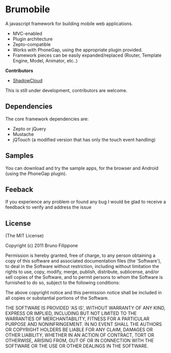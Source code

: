 Brumobile
=========

A javascript framework for building mobile web applications.

* MVC-enabled
* Plugin architecture
* Zepto-compatible
* Works with PhoneGap, using the appropriate plugin provided.
* Framework pieces can be easily expanded/replaced (Router, Template Engine, Model, Animator, etc..)


__Contributors__

* [ShadowCloud](https://github.com/ShadowCloud)

This is still under development, contributors are welcome.


Dependencies
------------

The core framework dependencies are:

* Zepto or jQuery
* Mustache
* jQTouch (a modified version that has only the touch event handling)


Samples
-------

You can download and try the sample apps, for the browser and Android (using the PhoneGap plugin).


Feeback
-------

If you experience any problem or found any bug I would be glad to receive a feedback to verify and address the issue


License
-------

(The MIT License)

Copyright (c) 2011 Bruno Filippone

Permission is hereby granted, free of charge, to any person obtaining
a copy of this software and associated documentation files (the
'Software'), to deal in the Software without restriction, including
without limitation the rights to use, copy, modify, merge, publish,
distribute, sublicense, and/or sell copies of the Software, and to
permit persons to whom the Software is furnished to do so, subject to
the following conditions:

The above copyright notice and this permission notice shall be
included in all copies or substantial portions of the Software.

THE SOFTWARE IS PROVIDED 'AS IS', WITHOUT WARRANTY OF ANY KIND,
EXPRESS OR IMPLIED, INCLUDING BUT NOT LIMITED TO THE WARRANTIES OF
MERCHANTABILITY, FITNESS FOR A PARTICULAR PURPOSE AND NONINFRINGEMENT.
IN NO EVENT SHALL THE AUTHORS OR COPYRIGHT HOLDERS BE LIABLE FOR ANY
CLAIM, DAMAGES OR OTHER LIABILITY, WHETHER IN AN ACTION OF CONTRACT,
TORT OR OTHERWISE, ARISING FROM, OUT OF OR IN CONNECTION WITH THE
SOFTWARE OR THE USE OR OTHER DEALINGS IN THE SOFTWARE.